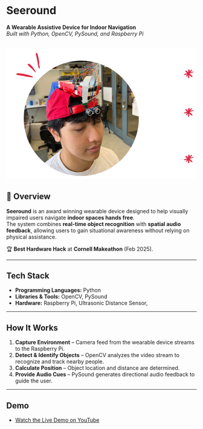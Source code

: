 # Seeround  
**A Wearable Assistive Device for Indoor Navigation**  
*Built with Python, OpenCV, PySound, and Raspberry Pi*

![Seeround Photo](seeround.png)
---
## 📖 Overview  
**Seeround** is an award winning wearable device designed to help visually impaired users navigate **indoor spaces hands free**.  
The system combines **real-time object recognition** with **spatial audio feedback**, allowing users to gain situational awareness without relying on physical assistance.  

🏆 **Best Hardware Hack** at **Cornell Makeathon** (Feb 2025).

---

## Tech Stack  
- **Programming Languages:** Python  
- **Libraries & Tools:** OpenCV, PySound
- **Hardware:** Raspberry Pi, Ultrasonic Distance Sensor,

---

## How It Works  
1. **Capture Environment** – Camera feed from the wearable device streams to the Raspberry Pi.  
2. **Detect & Identify Objects** – OpenCV analyzes the video stream to recognize and track nearby people.
3. **Calculate Position** – Object location and distance are determined.  
4. **Provide Audio Cues** – PySound generates directional audio feedback to guide the user.  

---

## Demo
 - [Watch the Live Demo on YouTube](https://youtu.be/4V7Y8gmsLtg)




